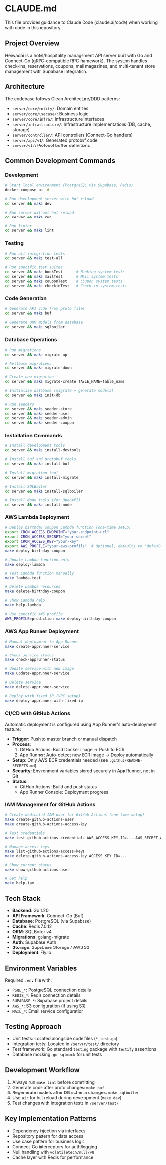 # CLAUDE.md

This file provides guidance to Claude Code (claude.ai/code) when working with code in this repository.

## Project Overview

Heiwadai is a hotel/hospitality management API server built with Go and Connect-Go (gRPC-compatible RPC framework). The system handles check-ins, reservations, coupons, mail magazines, and multi-tenant store management with Supabase integration.

## Architecture

The codebase follows Clean Architecture/DDD patterns:
- `server/core/entity/`: Domain entities
- `server/core/usecase/`: Business logic
- `server/core/infra/`: Infrastructure interfaces  
- `server/infrastructure/`: Infrastructure implementations (DB, cache, storage)
- `server/controller/`: API controllers (Connect-Go handlers)
- `server/api/v1/`: Generated protobuf code
- `server/v1/`: Protocol buffer definitions

## Common Development Commands

### Development
```bash
# Start local environment (PostgreSQL via Supabase, Redis)
docker compose up -d

# Run development server with hot reload
cd server && make dev

# Run server without hot reload
cd server && make run

# Run linter
cd server && make lint
```

### Testing
```bash
# Run all integration tests
cd server && make test-all

# Run specific test suites
cd server && make bookTest      # Booking system tests
cd server && make mailTest      # Mail system tests
cd server && make couponTest    # Coupon system tests
cd server && make checkinTest   # Check-in system tests
```

### Code Generation
```bash
# Generate API code from proto files
cd server && make buf

# Generate ORM models from database
cd server && make sqlboiler
```

### Database Operations
```bash
# Run migrations
cd server && make migrate-up

# Rollback migrations
cd server && make migrate-down

# Create new migration
cd server && make migrate-create TABLE_NAME=table_name

# Initialize database (migrate + generate models)
cd server && make init-db

# Run seeders
cd server && make seeder-store
cd server && make seeder-user
cd server && make seeder-admin
cd server && make seeder-coupon
```

### Installation Commands
```bash
# Install development tools
cd server && make install-devtools

# Install buf and protobuf tools
cd server && make install-buf

# Install migration tool
cd server && make install-migrate

# Install SQLBoiler
cd server && make install-sqlboiler

# Install Node tools (for OpenAPI)
cd server && make install-node
```

### AWS Lambda Deployment
```bash
# Deploy birthday coupon Lambda function (one-time setup)
export CRON_ACCESS_ENDPOINT="your-endpoint-url"
export CRON_ACCESS_SECRET="your-secret"
export CRON_ACCESS_KEY="your-key"
export AWS_PROFILE="your-aws-profile"  # Optional, defaults to 'default'
make deploy-birthday-coupon

# Update Lambda function only
make deploy-lambda

# Test Lambda function manually
make lambda-test

# Delete Lambda resources
make delete-birthday-coupon

# Show Lambda help
make help-lambda

# Use specific AWS profile
AWS_PROFILE=production make deploy-birthday-coupon
```

### AWS App Runner Deployment
```bash
# Manual deployment to App Runner
make create-apprunner-service

# Check service status
make check-apprunner-status

# Update service with new image
make update-apprunner-service

# Delete service
make delete-apprunner-service

# Deploy with fixed IP (VPC setup)
make deploy-apprunner-with-fixed-ip
```

### CI/CD with GitHub Actions
Automatic deployment is configured using App Runner's auto-deployment feature:

- **Trigger**: Push to master branch or manual dispatch
- **Process**: 
  1. GitHub Actions: Build Docker image → Push to ECR
  2. App Runner: Auto-detect new ECR image → Deploy automatically
- **Setup**: Only AWS ECR credentials needed (see `.github/README-SECRETS.md`)
- **Security**: Environment variables stored securely in App Runner, not in Git
- **Status**: 
  - GitHub Actions: Build and push status
  - App Runner Console: Deployment progress

### IAM Management for GitHub Actions
```bash
# Create dedicated IAM user for GitHub Actions (one-time setup)
make create-github-actions-user
make create-github-actions-access-key

# Test credentials
make test-github-actions-credentials AWS_ACCESS_KEY_ID=... AWS_SECRET_ACCESS_KEY=...

# Manage access keys
make list-github-actions-access-keys
make delete-github-actions-access-key ACCESS_KEY_ID=...

# Show current status
make show-github-actions-user

# Get help
make help-iam
```

## Tech Stack

- **Backend**: Go 1.20
- **API Framework**: Connect-Go (Buf)
- **Database**: PostgreSQL (via Supabase)
- **Cache**: Redis 7.0.12
- **ORM**: SQLBoiler v4
- **Migrations**: golang-migrate
- **Auth**: Supabase Auth
- **Storage**: Supabase Storage / AWS S3
- **Deployment**: Fly.io

## Environment Variables

Required `.env` file with:
- `PSQL_*`: PostgreSQL connection details
- `REDIS_*`: Redis connection details  
- `SUPABASE_*`: Supabase project details
- `AWS_*`: S3 configuration (if using S3)
- `MAIL_*`: Email service configuration

## Testing Approach

- Unit tests: Located alongside code files (`*_test.go`)
- Integration tests: Located in `/server/test/` directory
- Test framework: Go standard `testing` package with `testify` assertions
- Database mocking: `go-sqlmock` for unit tests

## Development Workflow

1. Always run `make lint` before committing
2. Generate code after proto changes: `make buf`
3. Regenerate models after DB schema changes: `make sqlboiler`
4. Use `air` for hot reload during development (`make dev`)
5. Test changes with integration tests in `/server/test/`

## Key Implementation Patterns

- Dependency injection via interfaces
- Repository pattern for data access
- Use case pattern for business logic
- Connect-Go interceptors for auth/logging
- Null handling with `volatiletech/null/v8`
- Cache layer with Redis for performance